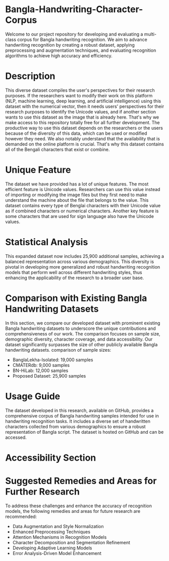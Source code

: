 # Bangla-Handwriting-Character-Corpus
Welcome to our project repository for developing and evaluating a multi-class corpus for Bangla handwriting recognition. We aim to advance handwriting recognition by creating a robust dataset, applying preprocessing and augmentation techniques, and evaluating recognition algorithms to achieve high accuracy and efficiency.

# Description
This diverse dataset compiles the user's perspectives for their research purposes. If the researchers want to modify their work on this platform (NLP, machine learning, deep learning, and artificial intelligence) using this dataset with the numerical vector, then it needs users' perspectives for their research purposes to identify the Unicode values, and if another section wants to use this dataset as the image that is already here. That's why we make access to this repository totally free for all further development. The productive way to use this dataset depends on the researchers or the users because of the diversity of this data, which can be used or modified however they need. We also notably understand that the availability that is demanded on the online platform is crucial. That's why this dataset contains all of the Bengali characters that exist or combine.

# Unique Feature
The dataset we have provided has a lot of unique features. The most efficient feature is Unicode values. Researchers can use this value instead of importing or modifying the image files but they first need to make understand the machine about the file that belongs to the value. This dataset contains every type of Benglai characters with their Unicode value as if combined characters or numerical characters. Another key feature is some characters that are used for sign language also have the Unicode values.

# Statistical Analysis
This expanded dataset now includes 25,900 additional samples, achieving a balanced representation across various demographics. This diversity is pivotal in developing more generalized and robust handwriting recognition models that perform well across different handwriting styles, thus enhancing the applicability of the research to a broader user base.

# Comparison with Existing Bangla Handwriting Datasets
In this section, we compare our developed dataset with prominent existing Bangla handwriting datasets to underscore the unique contributions and comprehensiveness of our work. The comparison focuses on sample size, demographic diversity, character coverage, and data accessibility. Our dataset significantly surpasses the size of other publicly available Bangla handwriting datasets. comparison of sample sizes:

- BanglaLekha-Isolated: 19,000 samples
- CMATERdb: 9,000 samples
- BN-HiLab: 12,000 samples
- Proposed Dataset: 25,900 samples

# Usage Guide
The dataset developed in this research, available on GitHub, provides a comprehensive corpus of Bangla handwriting samples intended for use in handwriting recognition tasks. It includes a diverse set of handwritten characters collected from various demographics to ensure a robust representation of Bangla script. The dataset is hosted on GitHub and can be accessed.

# Accessibility Section



# Suggested Remedies and Areas for Further Research
To address these challenges and enhance the accuracy of recognition models, the following remedies and areas for future research are recommended:

- Data Augmentation and Style Normalization
- Enhanced Preprocessing Techniques
- Attention Mechanisms in Recognition Models
- Character Decomposition and Segmentation Refinement
- Developing Adaptive Learning Models
- Error Analysis-Driven Model Enhancement

